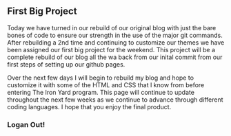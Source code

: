 ## First Big Project

Today we have turned in our rebuild of our original blog with just the bare
bones of code to ensure our strength in the use of the major git commands.
After rebuilding a 2nd time and continuing to customize our themes we have been
assigned our first big project for the weekend. This project will be a complete
rebuild of our blog all the wa back from our inital commit from our first steps 
of setting up our github pages. 

Over the next few days I will begin to rebuild my blog and hope to customize it
with some of the HTML and CSS that I know from before entering The Iron Yard 
program. This page will continue to update throughout the next few weeks as we 
continue to advance through different coding languages. I hope that you enjoy
the final product.

### Logan Out!